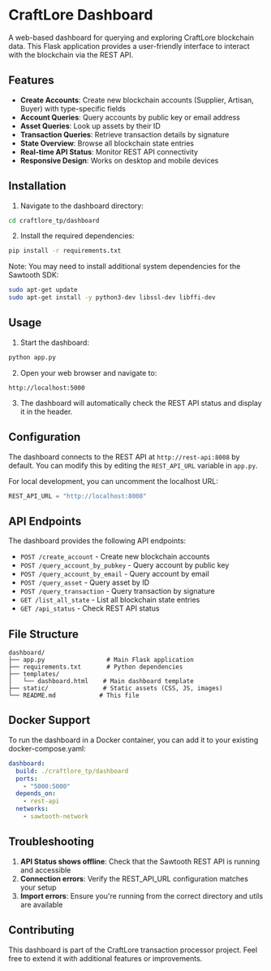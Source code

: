 # CraftLore Dashboard

A web-based dashboard for querying and exploring CraftLore blockchain data. This Flask application provides a user-friendly interface to interact with the blockchain via the REST API.

## Features

- **Create Accounts**: Create new blockchain accounts (Supplier, Artisan, Buyer) with type-specific fields
- **Account Queries**: Query accounts by public key or email address
- **Asset Queries**: Look up assets by their ID
- **Transaction Queries**: Retrieve transaction details by signature
- **State Overview**: Browse all blockchain state entries
- **Real-time API Status**: Monitor REST API connectivity
- **Responsive Design**: Works on desktop and mobile devices

## Installation

1. Navigate to the dashboard directory:
```bash
cd craftlore_tp/dashboard
```

2. Install the required dependencies:
```bash
pip install -r requirements.txt
```

Note: You may need to install additional system dependencies for the Sawtooth SDK:
```bash
sudo apt-get update
sudo apt-get install -y python3-dev libssl-dev libffi-dev
```

## Usage

1. Start the dashboard:
```bash
python app.py
```

2. Open your web browser and navigate to:
```
http://localhost:5000
```

3. The dashboard will automatically check the REST API status and display it in the header.

## Configuration

The dashboard connects to the REST API at `http://rest-api:8008` by default. You can modify this by editing the `REST_API_URL` variable in `app.py`.

For local development, you can uncomment the localhost URL:
```python
REST_API_URL = "http://localhost:8008"
```

## API Endpoints

The dashboard provides the following API endpoints:

- `POST /create_account` - Create new blockchain accounts
- `POST /query_account_by_pubkey` - Query account by public key
- `POST /query_account_by_email` - Query account by email
- `POST /query_asset` - Query asset by ID
- `POST /query_transaction` - Query transaction by signature
- `GET /list_all_state` - List all blockchain state entries
- `GET /api_status` - Check REST API status

## File Structure

```
dashboard/
├── app.py                 # Main Flask application
├── requirements.txt       # Python dependencies
├── templates/
│   └── dashboard.html    # Main dashboard template
├── static/               # Static assets (CSS, JS, images)
└── README.md            # This file
```

## Docker Support

To run the dashboard in a Docker container, you can add it to your existing docker-compose.yaml:

```yaml
dashboard:
  build: ./craftlore_tp/dashboard
  ports:
    - "5000:5000"
  depends_on:
    - rest-api
  networks:
    - sawtooth-network
```

## Troubleshooting

1. **API Status shows offline**: Check that the Sawtooth REST API is running and accessible
2. **Connection errors**: Verify the REST_API_URL configuration matches your setup
3. **Import errors**: Ensure you're running from the correct directory and utils are available

## Contributing

This dashboard is part of the CraftLore transaction processor project. Feel free to extend it with additional features or improvements.